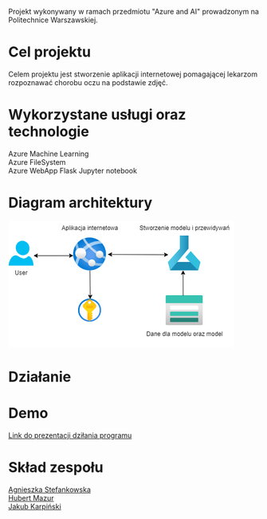 Projekt wykonywany w ramach przedmiotu "Azure and AI" prowadzonym na Politechnice Warszawskiej.


Cel projektu 
====
Celem projektu jest stworzenie aplikacji internetowej pomagającej lekarzom rozpoznawać chorobu oczu na podstawie zdjęć.


Wykorzystane usługi oraz technologie
====
Azure Machine Learning \
Azure FileSystem \
Azure WebApp 
Flask
Jupyter notebook

Diagram architektury
====
![Architektura](images/architektura.png)

Działanie
====


Demo
====
[Link do prezentacji dziłania programu]()


Skład zespołu
====
[Agnieszka Stefankowska](https://github.com/NeferHikari) \
[Hubert Mazur](https://github.com/JayHubPL) \
[Jakub Karpiński](https://github.com/Jakub-Kar) 

